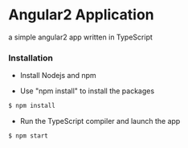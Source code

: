 Angular2 Application
=====================

a simple angular2 app written in TypeScript

### Installation ###

* Install Nodejs and npm

* Use "npm install" to install the packages
```bash
$ npm install
```
* Run the TypeScript compiler and launch the app
```bash
$ npm start
```

